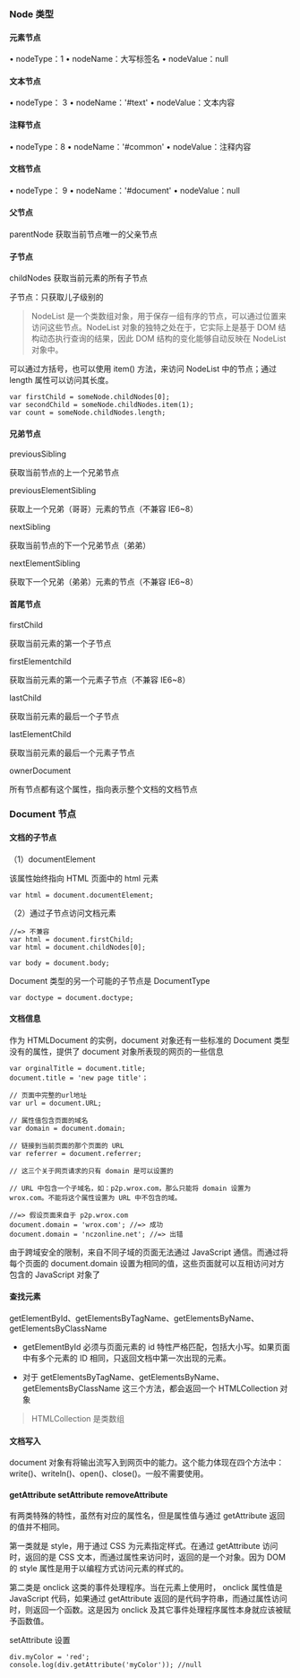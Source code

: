 ### Node 类型

#### 元素节点
• nodeType：1
• nodeName：大写标签名
• nodeValue：null

#### 文本节点
• nodeType： 3
• nodeName：'#text'
• nodeValue：文本内容

#### 注释节点
• nodeType：8
• nodeName：'#common'
• nodeValue：注释内容

#### 文档节点
• nodeType： 9
• nodeName：'#document'
• nodeValue：null

#### 父节点

parentNode 获取当前节点唯一的父亲节点

#### 子节点

childNodes 获取当前元素的所有子节点

子节点：只获取儿子级别的

> NodeList 是一个类数组对象，用于保存一组有序的节点，可以通过位置来访问这些节点。NodeList 对象的独特之处在于，它实际上是基于 DOM 结构动态执行查询的结果，因此 DOM 结构的变化能够自动反映在 NodeList 对象中。

可以通过方括号，也可以使用 item() 方法，来访问 NodeList 中的节点；通过 length 属性可以访问其长度。

```
var firstChild = someNode.childNodes[0];
var secondChild = someNode.childNodes.item(1);
var count = someNode.childNodes.length;
```

####  兄弟节点
previousSibling

获取当前节点的上一个兄弟节点

previousElementSibling

获取上一个兄弟（哥哥）元素的节点（不兼容 IE6~8）

nextSibling

获取当前节点的下一个兄弟节点（弟弟）

nextElementSibling

获取下一个兄弟（弟弟）元素的节点（不兼容 IE6~8）

#### 首尾节点

firstChild

获取当前元素的第一个子节点

firstElementchild

获取当前元素的第一个元素子节点（不兼容 IE6~8）

lastChild

获取当前元素的最后一个子节点

lastElementChild

获取当前元素的最后一个元素子节点

ownerDocument

所有节点都有这个属性，指向表示整个文档的文档节点

### Document 节点

#### 文档的子节点

（1）documentElement

该属性始终指向 HTML 页面中的 html 元素

```
var html = document.documentElement;
```

（2）通过子节点访问文档元素

```
//=> 不兼容
var html = document.firstChild;
var html = document.childNodes[0];

var body = document.body;
```

Document 类型的另一个可能的子节点是 DocumentType

```
var doctype = document.doctype;
```

#### 文档信息

作为 HTMLDocument 的实例，document 对象还有一些标准的 Document 类型没有的属性，提供了 document 对象所表现的网页的一些信息

```
var orginalTitle = document.title;
document.title = 'new page title'；

// 页面中完整的url地址
var url = document.URL;

// 属性值包含页面的域名
var domain = document.domain;

// 链接到当前页面的那个页面的 URL
var referrer = document.referrer;

// 这三个关于网页请求的只有 domain 是可以设置的

// URL 中包含一个子域名，如：p2p.wrox.com，那么只能将 domain 设置为 wrox.com。不能将这个属性设置为 URL 中不包含的域。 

//=> 假设页面来自于 p2p.wrox.com
document.domain = 'wrox.com'; //=> 成功
document.domain = 'nczonline.net'; //=> 出错
```

由于跨域安全的限制，来自不同子域的页面无法通过 JavaScript 通信。而通过将每个页面的 document.domain 设置为相同的值，这些页面就可以互相访问对方包含的 JavaScript 对象了

#### 查找元素

getElementById、getElementsByTagName、getElementsByName、getElementsByClassName

- getElementById 必须与页面元素的 id 特性严格匹配，包括大小写。如果页面中有多个元素的 ID 相同，只返回文档中第一次出现的元素。

- 对于 getElementsByTagName、getElementsByName、getElementsByClassName  这三个方法，都会返回一个 HTMLCollection 对象

> HTMLCollection 是类数组

#### 文档写入

document 对象有将输出流写入到网页中的能力。这个能力体现在四个方法中：write()、writeln()、open()、close()。一般不需要使用。

#### getAttribute setAttribute removeAttribute

有两类特殊的特性，虽然有对应的属性名，但是属性值与通过 getAttribute 返回的值并不相同。

第一类就是 style，用于通过 CSS 为元素指定样式。在通过 getAttribute 访问时，返回的是 CSS 文本，而通过属性来访问时，返回的是一个对象。因为 DOM 的 style 属性是用于以编程方式访问元素的样式的。

第二类是 onclick 这类的事件处理程序。当在元素上使用时， onclick 属性值是 JavaScript 代码，如果通过 getAttribute 返回的是代码字符串，而通过属性访问时，则返回一个函数。这是因为 onclick 及其它事件处理程序属性本身就应该被赋予函数值。


setAttribute 设置

```
div.myColor = 'red';
console.log(div.getAttribute('myColor')); //null
```